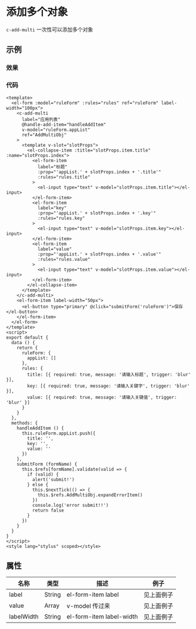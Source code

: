 # 添加多个对象

`c-add-multi`
一次性可以添加多个对象

## 示例

### 效果

<Demo>
  <AddMultiDemo/>
</Demo>

### 代码

```vue
<template>
  <el-form :model="ruleForm" :rules="rules" ref="ruleForm" label-width="100px">
    <c-add-multi
      label="应用列表"
      @handle-add-item="handleAddItem"
      v-model="ruleForm.appList"
      ref="AddMultiObj"
    >
      <template v-slot="slotProps">
        <el-collapse-item :title="slotProps.item.title" :name="slotProps.index">
          <el-form-item
            label="标题"
            :prop="'appList.' + slotProps.index + '.title'"
            :rules="rules.title"
          >
            <el-input type="text" v-model="slotProps.item.title"></el-input>
          </el-form-item>
          <el-form-item
            label="key"
            :prop="'appList.' + slotProps.index + '.key'"
            :rules="rules.key"
          >
            <el-input type="text" v-model="slotProps.item.key"></el-input>
          </el-form-item>
          <el-form-item
            label="value"
            :prop="'appList.' + slotProps.index + '.value'"
            :rules="rules.value"
          >
            <el-input type="text" v-model="slotProps.item.value"></el-input>
          </el-form-item>
        </el-collapse-item>
      </template>
    </c-add-multi>
    <el-form-item label-width="50px">
      <el-button type="primary" @click="submitForm('ruleForm')">保存</el-button>
    </el-form-item>
  </el-form>
</template>
<script>
export default {
  data () {
    return {
      ruleForm: {
        appList: []
      },
      rules: {
        title: [{ required: true, message: '请输入标题', trigger: 'blur' }],
        key: [{ required: true, message: '请输入关键字', trigger: 'blur' }],
        value: [{ required: true, message: '请输入关键值', trigger: 'blur' }]
      }
    }
  },
  methods: {
    handleAddItem () {
      this.ruleForm.appList.push({
        title: '',
        key: '',
        value: ''
      })
    },
    submitForm (formName) {
      this.$refs[formName].validate(valid => {
        if (valid) {
          alert('submit!')
        } else {
          this.$nextTick(() => {
            this.$refs.AddMultiObj.expandErrorItem()
          })
          console.log('error submit!!')
          return false
        }
      })
    }
  }
}
</script>
<style lang="stylus" scoped></style>
```

## 属性

| 名称       | 类型   | 描述                     | 例子       |
| ---------- | ------ | ------------------------ | ---------- |
| label      | String | el-form-item label       | 见上面例子 |
| value      | Array  | v-model 传过来           | 见上面例子 |
| labelWidth | String | el-form-item label-width | 见上面例子 |

<Comment />
